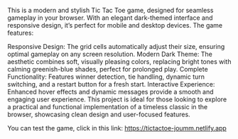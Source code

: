 This is a modern and stylish Tic Tac Toe game, designed for seamless gameplay in your browser. With an elegant dark-themed interface and responsive design, it’s perfect for mobile and desktop devices. The game features:

Responsive Design: The grid cells automatically adjust their size, ensuring optimal gameplay on any screen resolution.
Modern Dark Theme: The aesthetic combines soft, visually pleasing colors, replacing bright tones with calming greenish-blue shades, perfect for prolonged play.
Complete Functionality: Features winner detection, tie handling, dynamic turn switching, and a restart button for a fresh start.
Interactive Experience: Enhanced hover effects and dynamic messages provide a smooth and engaging user experience.
This project is ideal for those looking to explore a practical and functional implementation of a timeless classic in the browser, showcasing clean design and user-focused features.

You can test the game, click in this link: https://tictactoe-joumm.netlify.app
